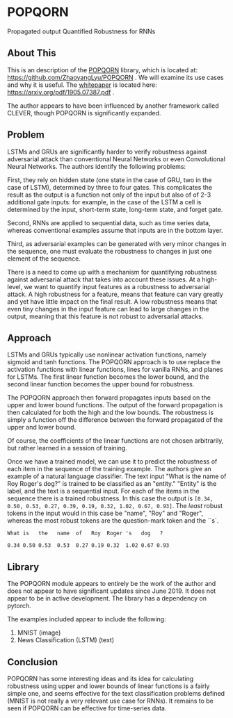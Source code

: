 # POPQORN

Propagated output Quantified Robustness for RNNs


## About This

This is an description of the [POPQORN](https://github.com/albermax/innvestigate) library, which is located at: https://github.com/ZhaoyangLyu/POPQORN . 
We will examine its use cases and why it is useful. The [whitepaper](https://arxiv.org/pdf/1905.07387.pdf) is located here:  https://arxiv.org/pdf/1905.07387.pdf .

The author appears to have been influenced by another framework called CLEVER, though POPQORN is significantly expanded.


## Problem

LSTMs and GRUs are significantly harder to verify robustness against adversarial attack than conventional Neural Networks or even Convolutional
Neural Networks.  The authors identify the following problems:

First, they rely on hidden state (one state in the case of GRU, two in the case of LSTM), determined by three to four gates.  This 
complicates the result as the output is a function not only of the input but also of of 2-3 additional gate inputs: for example, in the case
of the LSTM a cell is determined by the input, short-term state, long-term state, and forget gate. 

Second, RNNs are applied to sequential data, such as time series data, whereas conventional examples assume that inputs are in the bottom layer.

Third, as adversarial examples can be generated with very minor changes in the sequence, one must evaluate the robustness to changes in just
one element of the sequence.

There is a need to come up with a mechanism for quantifying robustness against adversarial attack that takes into account these issues. At a
high-level, we want to quantify input features as a robustness to adversarial attack.  A high robustness for a feature, means that feature
can vary greatly and yet have little impact on the final result.  A low robustness means that even tiny changes in the input feature
can lead to large changes in the output, meaning that this feature is not robust to adversarial attacks.


## Approach

LSTMs and GRUs typically use nonlinear activation functions, namely sigmoid and tanh functions.  The POPQORN approach is to use replace
the activation functions with linear functions, lines for vanilla RNNs, and planes for LSTMs.  The first linear function becomes the lower 
bound, and the second linear function becomes the upper bound for robustness.  

The POPQORN approach then forward propagates inputs based on the upper and lower bound functions.  The output of the forward propagation is then 
calculated for both the high and the low bounds.  The robustness is simply a function off the difference between the forward propagated of the
upper and lower bound.

Of course, the coefficients of the linear functions are not chosen arbitrarily, but rather learned in a session of training. 

Once we have a trained model, we can use it to predict the robustness of each item in the sequence of the training example.  The authors give
an example of a natural language classifier.  The text input "What is the name of Roy Roger's dog?" is trained to be classified as an "entity."
"Entity" is the label, and the text is a sequential input.  For each of the items in the sequence there is a trained robustness.  In this case
the output is `[0.34, 0.50, 0.53, 0.27, 0.39, 0.19, 0.32, 1.02, 0.67, 0.93]`.  The *least* robust tokens in the input would in this case be "name",
"Roy" and "Roger", whereas the most robust tokens are the question-mark token and the ``s`.  

`What is   the   name  of   Roy  Roger 's   dog   ?`  

`0.34 0.50 0.53  0.53  0.27 0.19 0.32  1.02 0.67 0.93`



## Library

The POPQORN module appears to entirely be the work of the author and does not appear to have significant updates since June 2019.  It does not
appear to be in active development.  The library has a dependency on pytorch.

The examples included appear to include the following:

1. MNIST  (image)
2. News Classification (LSTM)  (text)


## Conclusion

POPQORN has some interesting ideas and its idea for calculating robustness using upper and lower bounds of linear functions is a fairly
simple one, and seems effective for the text classification problems defined (MNIST is not really a very relevant use case for RNNs).
It remains to be seen if POPQORN can be effective for time-series data. 

